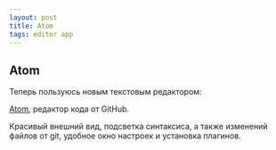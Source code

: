 ```yaml
---
layout: post
title: Atom
tags: editor app
---
```


## Atom

Теперь пользуюсь новым текстовым редактором:

[Atom](https://atom.io/), редактор кода от GitHub.

Красивый внешний вид, подсветка синтаксиса, а также изменений файлов от git, удобное окно настроек
и установка плагинов.
